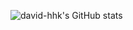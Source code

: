 ![david-hhk's GitHub stats](https://github-readme-stats.vercel.app/api?username=david-hhk&show_icons=true&theme=radical)

<!--
## Hi there 👋
**david-hhk/david-hhk** is a ✨ _special_ ✨ repository because its `README.md` (this file) appears on your GitHub profile.

Here are some ideas to get you started:

- 🔭 I’m currently working on ...
- 🌱 I’m currently learning ...
- 👯 I’m looking to collaborate on ...
- 🤔 I’m looking for help with ...
- 💬 Ask me about ...
- 📫 How to reach me: ...
- 😄 Pronouns: ...
- ⚡ Fun fact: ...
-->
